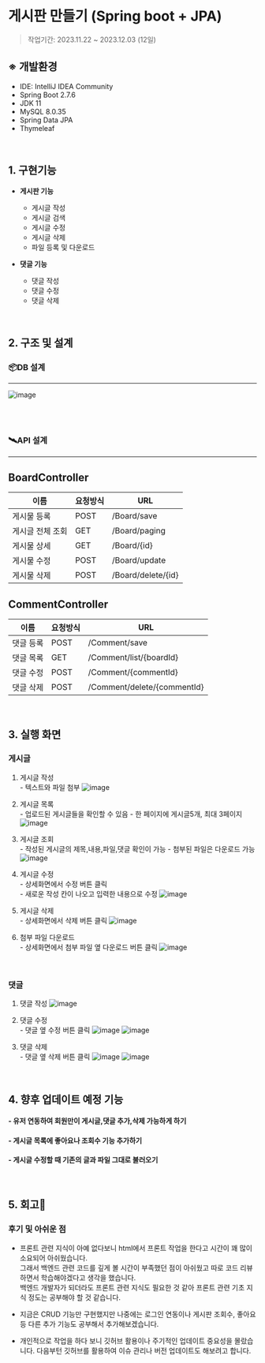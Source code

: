 게시판 만들기 (Spring boot + JPA)
=

>작업기간: 2023.11.22 ~ 2023.12.03 (12일) <br>

## ※ 개발환경
- IDE: IntelliJ IDEA Community
- Spring Boot 2.7.6
- JDK 11
- MySQL 8.0.35
- Spring Data JPA
- Thymeleaf

<br>

## 1. 구현기능

- **게시판 기능**
    - 게시글 작성 
    - 게시글 검색
    - 게시글 수정 
    - 게시글 삭제
    - 파일 등록 및 다운로드 

- **댓글 기능**
    - 댓글 작성 
    - 댓글 수정 
    - 댓글 삭제

<br>

## 2. 구조 및 설계
### 📦DB 설계

---
![image](https://github.com/sejinpark2/Board/assets/141610055/7689295c-7feb-4098-83e9-119cbc685692)




<br><br>

### 🛰️API 설계

---
## BoardController
| 이름              |요청방식 | URL    |
|-------------------|--------|--------|
| 게시물 등록  | POST  | /Board/save |
| 게시글 전체 조회  | GET  | /Board/paging|
| 게시물 상세 | GET  | /Board/{id} |
| 게시물 수정   | POST | /Board/update |
| 게시물 삭제 | POST | /Board/delete/{id} |

## CommentController
| 이름              |요청방식 | URL    |
|-------------------|--------|--------|
| 댓글 등록  | POST  | /Comment/save |
| 댓글 목록  | GET  | /Comment/list/{boardId} |
| 댓글 수정   | POST | /Comment/{commentId} |
| 댓글 삭제 | POST | /Comment/delete/{commentId} |

<br>

## 3. 실행 화면
### 게시글 
1. 게시글 작성 <br>
  \- 텍스트와 파일 첨부
![image](https://github.com/sejinpark2/Board/assets/141610055/dab7a9e5-f4aa-406f-bb83-8c1b5517f5f7)



2. 게시글 목록 <br>
  \- 업로드된 게시글들을 확인할 수 있음
  \- 한 페이지에 게시글5개, 최대 3페이지
![image](https://github.com/sejinpark2/Board/assets/141610055/d4885570-4837-48ce-805f-689a909e18a9)


3. 게시글 조회 <br>
  \- 작성된 게시글의 제목,내용,파일,댓글 확인이 가능
  \- 첨부된 파일은 다운로드 가능
![image](https://github.com/sejinpark2/Board/assets/141610055/208a5279-3c31-4c40-b74f-41f0ee60d9b9)

4. 게시글 수정 <br>
  \- 상세화면에서 수정 버튼 클릭 <br>
  \- 새로운 작성 칸이 나오고 입력한 내용으로 수정
![image](https://github.com/sejinpark2/Board/assets/141610055/22efdfac-6282-4cb1-9b64-5ac9847960c6)


5. 게시글 삭제 <br>
  \- 상세화면에서 삭제 버튼 클릭
![image](https://github.com/sejinpark2/Board/assets/141610055/14317a6b-75c1-4fa2-ae34-1b59cdc2cd9b)


6. 첨부 파일 다운로드 <br>
  \- 상세화면에서 첨부 파일 옆 다운로드 버튼 클릭
![image](https://github.com/sejinpark2/Board/assets/141610055/229970e7-637b-4530-815f-436e9d01bb56)

<br>

### 댓글
1. 댓글 작성
![image](https://github.com/sejinpark2/Board/assets/141610055/fcbf9214-2adf-42bb-b7aa-e4b86eb27405)


2. 댓글 수정 <br>
  \- 댓글 옆 수정 버튼 클릭 
![image](https://github.com/sejinpark2/Board/assets/141610055/830608f6-dd5b-4a9c-b5c2-04021d1f747d)
![image](https://github.com/sejinpark2/Board/assets/141610055/6b34f70f-fa3c-4df3-bb9b-b78446d19a35)


4. 댓글 삭제 <br>
  \- 댓글 옆 삭제 버튼 클릭
![image](https://github.com/sejinpark2/Board/assets/141610055/4d1bc7ff-b567-4c0e-b43e-8322bd2e4ab0)
![image](https://github.com/sejinpark2/Board/assets/141610055/47fb2df8-74f2-4f24-90eb-4e14bd313e50)

<br>

## 4. 향후 업데이트 예정 기능
#### - 유저 연동하여 회원만이 게시글,댓글 추가,삭제 가능하게 하기
#### - 게시글 목록에 좋아요나 조회수 기능 추가하기
#### - 게시글 수정할 때 기존의 글과 파일 그대로 불러오기


<br> 
 

## 5. 회고📝
### 후기 및 아쉬운 점

- 프론트 관련 지식이 아예 없다보니 html에서 프론트 작업을 한다고 시간이 꽤 많이 소요되어 아쉬웠습니다. <br>
   그래서 백엔드 관련 코드를 깊게 볼 시간이 부족했던 점이 아쉬웠고 따로 코드 리뷰 하면서 학습해야겠다고 생각을 했습니다. <br>
   백엔드 개발자가 되더라도 프론트 관련 지식도 필요한 것 같아 프론트 관련 기초 지식 정도는 공부해야 할 것 같습니다.

- 지금은 CRUD 기능만 구현했지만 나중에는 로그인 연동이나 게시판 조회수, 좋아요 등 다른 추가 기능도 공부해서 추가해보겠습니다.

- 개인적으로 작업을 하다 보니 깃허브 활용이나 주기적인 업데이트 중요성을 몰랐습니다.
   다음부턴 깃허브를 활용하여 이슈 관리나 버전 업데이트도 해보려고 합니다.
   

  



